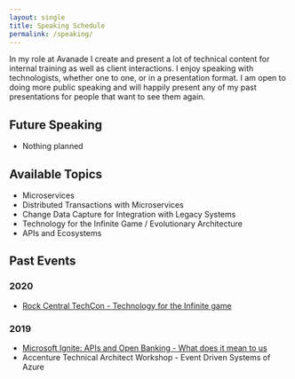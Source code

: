 ```yaml
---
layout: single
title: Speaking Schedule
permalink: /speaking/
---
```


In my role at Avanade I create and present a lot of technical content for internal training as well as client interactions. I enjoy speaking with technologists, whether one to one, or in a presentation format.
I am open to doing more public speaking and will happily present any of my past presentations for people that want to see them again.

## Future Speaking
- Nothing planned

## Available Topics
- Microservices
- Distributed Transactions with Microservices
- Change Data Capture for Integration with Legacy Systems
- Technology for the Infinite Game / Evolutionary Architecture
- APIs and Ecosystems

## Past Events
### 2020
- [Rock Central TechCon - Technology for the Infinite game](https://www.youtube.com/watch?v=HncYYzmTM3c)
### 2019
- [Microsoft Ignite: APIs and Open Banking - What does it mean to us](https://myignite.techcommunity.microsoft.com/sessions/83969)
- Accenture Technical Architect Workshop - Event Driven Systems of Azure


